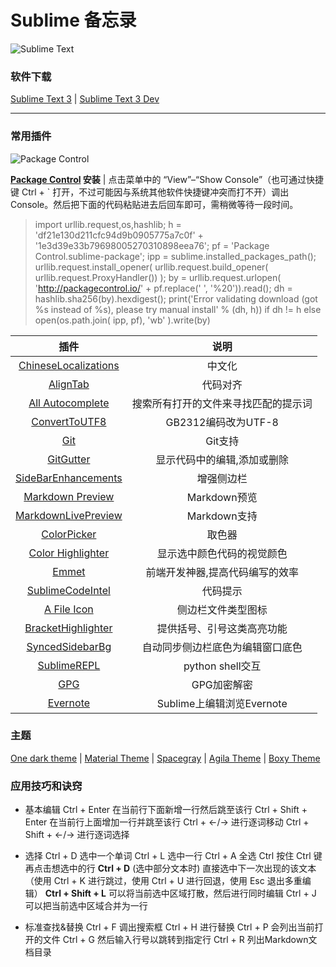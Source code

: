 # Sublime 备忘录

![Sublime Text](http://7xix3g.com1.z0.glb.clouddn.com/15-7-14/49125259.jpg)

### 软件下载

[Sublime Text 3](http://www.sublimetext.com/3) | [Sublime Text 3 Dev](https://www.sublimetext.com/3dev)

***

### 常用插件

![Package Control](https://packagecontrol.io/img/logo.svg)

**[Package Control](https://packagecontrol.io/) 安装** | 点击菜单中的 “View”–“Show Console”（也可通过快捷键 Ctrl + ` 打开，不过可能因与系统其他软件快捷键冲突而打不开）调出 Console。然后把下面的代码粘贴进去后回车即可，需稍微等待一段时间。

> import urllib.request,os,hashlib; h = 'df21e130d211cfc94d9b0905775a7c0f' + '1e3d39e33b79698005270310898eea76'; pf = 'Package Control.sublime-package'; ipp = sublime.installed_packages_path(); urllib.request.install_opener( urllib.request.build_opener( urllib.request.ProxyHandler()) ); by = urllib.request.urlopen( 'http://packagecontrol.io/' + pf.replace(' ', '%20')).read(); dh = hashlib.sha256(by).hexdigest(); print('Error validating download (got %s instead of %s), please try manual install' % (dh, h)) if dh != h else open(os.path.join( ipp, pf), 'wb' ).write(by)

| 插件                                                                                   | 说明                                 |
| :---:                                                                                  | :---:                                |
| [ChineseLocalizations ](https://github.com/rexdf/ChineseLocalization)                  | 中文化                               |
| [AlignTab ](https://github.com/randy3k/AlignTab)                                       | 代码对齐                             |
| [All Autocomplete ](https://github.com/alienhard/SublimeAllAutocomplete)               | 搜索所有打开的文件来寻找匹配的提示词 |
| [ConvertToUTF8 ](https://github.com/seanliang/ConvertToUTF8)                           | GB2312编码改为UTF-8                  |
| [Git ](https://github.com/kemayo/sublime-text-git)                                     | Git支持                              |
| [GitGutter ](https://github.com/jisaacks/GitGutter)                                    | 显示代码中的编辑,添加或删除          |
| [SideBarEnhancements ](https://github.com/SideBarEnhancements-org/SideBarEnhancements) | 增强侧边栏                           |
| [Markdown Preview ](https://github.com/revolunet/sublimetext-markdown-preview)         | Markdown预览                         |
| [MarkdownLivePreview ](https://github.com/math2001/MarkdownLivePreview)                | Markdown支持                         |
| [ColorPicker ](https://github.com/weslly/ColorPicker)                                  | 取色器                               |
| [Color Highlighter ](https://github.com/Monnoroch/ColorHighlighter)                    | 显示选中颜色代码的视觉颜色           |
| [Emmet ](https://github.com/sergeche/emmet-sublime)                                    | 前端开发神器,提高代码编写的效率      |
| [SublimeCodeIntel ](https://github.com/SublimeCodeIntel/SublimeCodeIntel)              | 代码提示                             |
| [A File Icon ](https://github.com/ihodev/a-file-icon)                                  | 侧边栏文件类型图标                   |
| [BracketHighlighter ](https://github.com/facelessuser/BracketHighlighter)              | 提供括号、引号这类高亮功能           |
| [SyncedSidebarBg ](https://github.com/aziz/SublimeSyncedSidebarBg)                     | 自动同步侧边栏底色为编辑窗口底色     |
| [SublimeREPL ](https://github.com/wuub/SublimeREPL)                                    | python shell交互                     |
| [GPG ](https://github.com/dmitrievav/sublime_gpg)                                      | GPG加密解密                          |
| [Evernote ](https://github.com/bordaigorl/sublime-evernote)                            | Sublime上编辑浏览Evernote            |

### 主题

[One dark theme](https://github.com/andresmichel/one-dark-theme) | [Material Theme](https://github.com/equinusocio/material-theme) | [Spacegray](https://github.com/kkga/spacegray) | [Agila Theme](https://github.com/arvi/Agila-Theme) | [Boxy Theme](https://github.com/ihodev/sublime-boxy)

### 应用技巧和诀窍

  * 基本编辑 
Ctrl + Enter 在当前行下面新增一行然后跳至该行 
Ctrl + Shift + Enter 在当前行上面增加一行并跳至该行 
Ctrl + ←/→ 进行逐词移动 
Ctrl + Shift + ←/→ 进行逐词选择

  * 选择 
Ctrl + D 选中一个单词 
Ctrl + L 选中一行 
Ctrl + A 全选 
Ctrl 按住 Ctrl 键再点击想选中的行 
**Ctrl + D** (选中部分文本时) 直接选中下一次出现的该文本（使用 Ctrl + K 进行跳过，使用 Ctrl + U 进行回退，使用 Esc 退出多重编辑） 
**Ctrl + Shift + L** 可以将当前选中区域打散，然后进行同时编辑 Ctrl + J 可以把当前选中区域合并为一行

  * 标准查找&替换 
Ctrl + F 调出搜索框 
Ctrl + H 进行替换 
Ctrl + P 会列出当前打开的文件 
Ctrl + G 然后输入行号以跳转到指定行 
Ctrl + R 列出Markdown文档目录